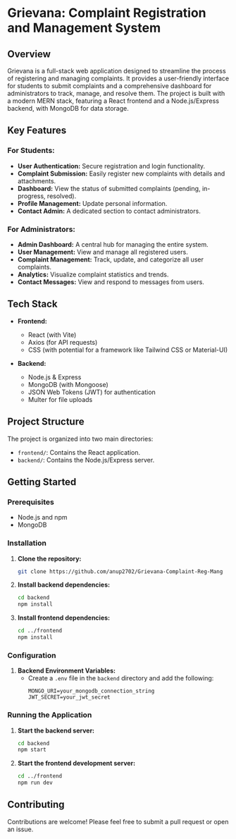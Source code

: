 # Grievana: Complaint Registration and Management System

## Overview

Grievana is a full-stack web application designed to streamline the process of registering and managing complaints. It provides a user-friendly interface for students to submit complaints and a comprehensive dashboard for administrators to track, manage, and resolve them. The project is built with a modern MERN stack, featuring a React frontend and a Node.js/Express backend, with MongoDB for data storage.

## Key Features

### For Students:
- **User Authentication:** Secure registration and login functionality.
- **Complaint Submission:** Easily register new complaints with details and attachments.
- **Dashboard:** View the status of submitted complaints (pending, in-progress, resolved).
- **Profile Management:** Update personal information.
- **Contact Admin:** A dedicated section to contact administrators.

### For Administrators:
- **Admin Dashboard:** A central hub for managing the entire system.
- **User Management:** View and manage all registered users.
- **Complaint Management:** Track, update, and categorize all user complaints.
- **Analytics:** Visualize complaint statistics and trends.
- **Contact Messages:** View and respond to messages from users.

## Tech Stack

- **Frontend:**
  - React (with Vite)
  - Axios (for API requests)
  - CSS (with potential for a framework like Tailwind CSS or Material-UI)

- **Backend:**
  - Node.js & Express
  - MongoDB (with Mongoose)
  - JSON Web Tokens (JWT) for authentication
  - Multer for file uploads

## Project Structure

The project is organized into two main directories:
- `frontend/`: Contains the React application.
- `backend/`: Contains the Node.js/Express server.

## Getting Started

### Prerequisites

- Node.js and npm
- MongoDB

### Installation

1. **Clone the repository:**
   ```sh
   git clone https://github.com/anup2702/Grievana-Complaint-Reg-Mang
   ```
2. **Install backend dependencies:**
   ```sh
   cd backend
   npm install
   ```
3. **Install frontend dependencies:**
   ```sh
   cd ../frontend
   npm install
   ```

### Configuration

1. **Backend Environment Variables:**
   - Create a `.env` file in the `backend` directory and add the following:
     ```
     MONGO_URI=your_mongodb_connection_string
     JWT_SECRET=your_jwt_secret
     ```

### Running the Application

1. **Start the backend server:**
   ```sh
   cd backend
   npm start
   ```
2. **Start the frontend development server:**
   ```sh
   cd ../frontend
   npm run dev
   ```

## Contributing

Contributions are welcome! Please feel free to submit a pull request or open an issue.

